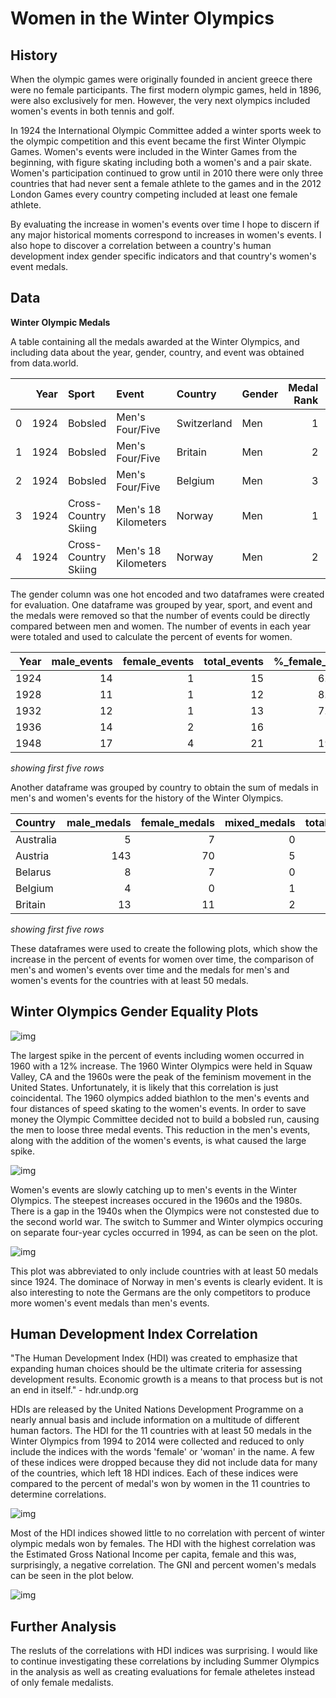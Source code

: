 # Women in the Winter Olympics
## History
When the olympic games were originally founded in ancient greece there were no female participants. The first modern olympic games, held in 1896, were also exclusively for men. However, the very next olympics included women's events in both tennis and golf. 

In 1924 the International Olympic Committee added a winter sports week to the olympic competition and this event became the first Winter Olympic Games. Women's events were included in the Winter Games from the beginning, with figure skating including both a women's and a pair skate. Women's participation continued to grow until in 2010 there were only three countries that had never sent a female athlete to the games and in the 2012 London Games every country competing included at least one female athlete.

By evaluating the increase in women's events over time I hope to discern if any major historical moments correspond to increases in women's events. I also hope to discover a correlation between a country's human development index gender specific indicators and that country's women's event medals.

## Data
**Winter Olympic Medals**

A table containing all the medals awarded at the Winter Olympics, and including data about the year, gender, country, and event was obtained from data.world. 

|    |   Year | Sport                | Event               | Country     | Gender   |   Medal Rank | Medal   | Name of Athlete or Team   |   Age of Athlete |
|---:|-------:|:---------------------|:--------------------|:------------|:---------|-------------:|:--------|:--------------------------|-----------------:|
|  0 |   1924 | Bobsled              | Men's Four/Five     | Switzerland | Men      |            1 | gold    | Switzerland-1             |              nan |
|  1 |   1924 | Bobsled              | Men's Four/Five     | Britain     | Men      |            2 | silver  | Britain-1                 |              nan |
|  2 |   1924 | Bobsled              | Men's Four/Five     | Belgium     | Men      |            3 | bronze  | Belgium-1                 |              nan |
|  3 |   1924 | Cross-Country Skiing | Men's 18 Kilometers | Norway      | Men      |            1 | gold    | Thorleif Haug             |               29 |
|  4 |   1924 | Cross-Country Skiing | Men's 18 Kilometers | Norway      | Men      |            2 | silver  | Johan GrÃ¸ttumsbraaten    |               24 |

The gender column was one hot encoded and two dataframes were created for evaluation. One dataframe was grouped by year, sport, and event and the medals were removed so that the number of events could be directly compared between men and women. The number of events in each year were totaled and used to calculate the percent of events for women.

|   Year |   male_events |   female_events |   total_events |   %_female_events |
|-------:|--------------:|----------------:|---------------:|------------------:|
|   1924 |            14 |               1 |             15 |           6.66667 |
|   1928 |            11 |               1 |             12 |           8.33333 |
|   1932 |            12 |               1 |             13 |           7.69231 |
|   1936 |            14 |               2 |             16 |          12.5     |
|   1948 |            17 |               4 |             21 |          19.0476  |
_showing first five rows_

Another dataframe was grouped by country to obtain the sum of medals in men's and women's events for the history of the Winter Olympics. 

| Country   |   male_medals |   female_medals |   mixed_medals |   total_medals |
|:----------|--------------:|----------------:|---------------:|---------------:|
| Australia |             5 |               7 |              0 |             34 |
| Austria   |           143 |              70 |              5 |            722 |
| Belarus   |             8 |               7 |              0 |             46 |
| Belgium   |             4 |               0 |              1 |             18 |
| Britain   |            13 |              11 |              2 |             78 |
_showing first five rows_

These dataframes were used to create the following plots, which show the increase in the percent of events for women over time, the comparison of men's and women's events over time and the medals for men's and women's events for the countries with at least 50 medals.

## Winter Olympics Gender Equality Plots
![img](images/no-mix-year-plot.png)

The largest spike in the percent of events including women occurred in 1960 with a 12% increase. The 1960 Winter Olympics were held in Squaw Valley, CA and the 1960s were the peak of the feminism movement in the United States. Unfortunately, it is likely that this correlation is just coincidental. The 1960 olympics added biathlon to the men's events and four distances of speed skating to the women's events. In order to save money the Olympic Committee decided not to build a bobsled run, causing the men to loose three medal events. This reduction in the men's events, along with the addition of the women's events, is what caused the large spike. 

![img](images/no-mix-count-year-plot.png)

Women's events are slowly catching up to men's events in the Winter Olympics. The steepest increases occured in the 1960s and the 1980s. There is a gap in the 1940s when the Olympics were not constested due to the second world war. The switch to Summer and Winter olympics occuring on separate four-year cycles occurred in 1994, as can be seen on the plot.

![img](images/no-mix-country-plot.png)

This plot was abbreviated to only include countries with at least 50 medals since 1924. The dominace of Norway in men's events is clearly evident. It is also interesting to note the Germans are the only competitors to produce more women's event medals than men's events. 

## Human Development Index Correlation

"The Human Development Index (HDI) was created to emphasize that expanding human choices should be the ultimate criteria for assessing development results. Economic growth is a means to that process but is not an end in itself." - hdr.undp.org

HDIs are released by the United Nations Development Programme on a nearly annual basis and include information on a multitude of different human factors. The HDI for the 11 countries with at least 50 medals in the Winter Olympics from 1994 to 2014 were collected and reduced to only include the indices with the words 'female' or 'woman' in the name. A few of these indices were dropped because they did not include data for many of the countries, which left 18 HDI indices. Each of these indices were compared to the percent of medal's won by women in the 11 countries to determine correlations. 


![img](images/HDI_correlations.png)

Most of the HDI indices showed little to no correlation with percent of winter olympic medals won by females. The HDI with the highest correlation was the Estimated Gross National Income per capita, female and this was, surprisingly, a negative correlation. The GNI and percent women's medals can be seen in the plot below. 

![img](images/GNI_scatter.png)

## Further Analysis
The resluts of the correlations with HDI indices was surprising. I would like to continue investigating these correlations by including Summer Olympics in the analysis as well as creating evaluations for female atheletes instead of only female medalists. 